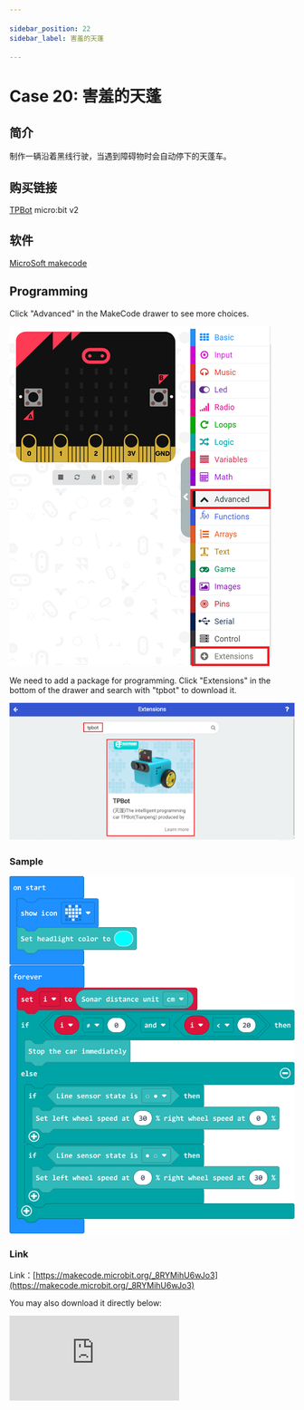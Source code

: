 ```yaml
---

sidebar_position: 22
sidebar_label: 害羞的天蓬

---
```


# Case 20: 害羞的天蓬

## 简介

制作一辆沿着黑线行驶，当遇到障碍物时会自动停下的天蓬车。

## 购买链接

[TPBot](https://www.elecfreaks.com/tpbot.html)
micro:bit v2

## 软件

[MicroSoft makecode](https://makecode.microbit.org/#)


## Programming


 Click "Advanced" in the MakeCode drawer to see more choices.

![](./images/TPBot_tianpeng_case_01_02.png)

We need to add a package for programming. Click "Extensions" in the bottom of the drawer and search with "tpbot" to download it.

![](./images/TPBot_tianpeng_case_01_03.png)

### Sample



![](./images/tpbot-case-20-04.png)


### Link
Link：[https://makecode.microbit.org/_8RYMihU6wJo3](https://makecode.microbit.org/_8RYMihU6wJo3)

You may also download it directly below:

<div
    style={{
        position: 'relative',
        paddingBottom: '60%',
        overflow: 'hidden',
    }}
>
    <iframe
        src="https://makecode.microbit.org/_8RYMihU6wJo3"
        frameborder="0"
        sandbox="allow-popups allow-forms allow-scripts allow-same-origin"
        style={{
            position: 'absolute',
            width: '100%',
            height: '100%',
        }}
    />
</div>

### Conclusion

天蓬车沿着黑线行驶，当遇到障碍物时会自动停下。
